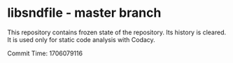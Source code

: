 # libsndfile - master branch

This repository contains frozen state of the repository.
Its history is cleared. It is used only for static code
analysis with Codacy.

Commit Time: 1706079116